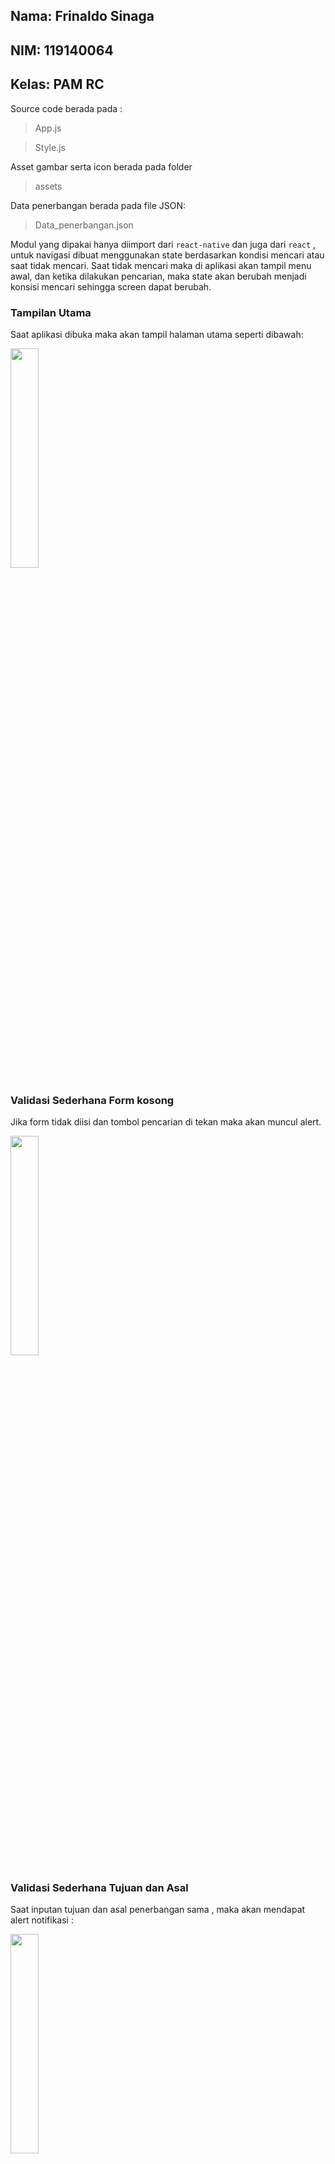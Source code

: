## Nama: Frinaldo Sinaga
## NIM: 119140064
## Kelas: PAM RC

>
Source code berada pada :
>App.js


>Style.js

Asset gambar serta icon berada pada folder
>assets

Data penerbangan berada pada file JSON:
>Data_penerbangan.json

Modul yang dipakai hanya diimport dari ```react-native``` dan juga dari ```react``` , untuk navigasi dibuat menggunakan state berdasarkan kondisi mencari atau saat tidak mencari.
Saat tidak mencari maka di aplikasi akan tampil menu awal, dan ketika dilakukan pencarian, maka state akan berubah menjadi konsisi mencari sehingga screen dapat berubah.

### Tampilan Utama
Saat aplikasi dibuka maka akan tampil halaman utama seperti dibawah:

<img src="https://raw.githubusercontent.com/Sinagafrinaldo/TugasPAM_hilingg/main/ss_aplikasi/tampilan_utama.jpeg" width="30%" height="30%">


### Validasi Sederhana Form kosong
Jika form tidak diisi dan tombol pencarian di tekan maka akan muncul alert.

<img src="https://raw.githubusercontent.com/Sinagafrinaldo/TugasPAM_hilingg/main/ss_aplikasi/validasi_form_kosong.jpeg" width="30%" height="30%">


### Validasi Sederhana Tujuan dan Asal
Saat inputan tujuan dan asal penerbangan sama , maka akan mendapat alert notifikasi :

<img src="https://raw.githubusercontent.com/Sinagafrinaldo/TugasPAM_hilingg/main/ss_aplikasi/validasi1.jpeg" width="30%" height="30%">

### Contoh pencarian dan hasil pencarian berdasarkan ketiga isi form
Pengisian Form:

<img src="https://raw.githubusercontent.com/Sinagafrinaldo/TugasPAM_hilingg/main/ss_aplikasi/pencarian1-1.jpeg" width="30%" height="30%">

Hasil pencarian:

<img src="https://raw.githubusercontent.com/Sinagafrinaldo/TugasPAM_hilingg/main/ss_aplikasi/pencarian1.jpeg" width="30%" height="30%">

### Contoh pencarian hanya berdasarkan bulan dan tahun

Pengisian Form:

<img src="https://raw.githubusercontent.com/Sinagafrinaldo/TugasPAM_hilingg/main/ss_aplikasi/pencarian_hanya_tgl.jpeg" width="30%" height="30%">

Hasil Pencarian:

<img src="https://raw.githubusercontent.com/Sinagafrinaldo/TugasPAM_hilingg/main/ss_aplikasi/pencarian_hanya_tgl1.jpeg" width="30%" height="30%">

### App.js
```
import { Text, View, ScrollView, TextInput, TouchableOpacity, Image, Alert } from 'react-native'
import React, { Component } from 'react'
import styles from './Style'

const data = require('./Data_penerbangan.json')

export default class App extends Component {
  constructor(props) {
    super(props);
    this.state = {
      alldata: data,
      searchfilter: data,
      asal: '',
      tujuan: '',
      tanggal: '',
      isCari: false,
      menu1: true,
    }
  }

  getImage = (image) => {
    switch (image) {
      case "garuda":
        return require("./assets/garuda.png")
        break;
      case "lion":
        return require("./assets/lion.png")
        break;
      case "batik":
        return require("./assets/batik.png")
        break;
    }
  }

  kembali(asal1, tujuan1, tanggal1) {
    if (asal1 == '' && tujuan1 == '' && tanggal1 == '') {
      this.setState({
        isCari: false
      })
      this.setState({
        menu1: true
      })
    }
  }

  search(asal1, tujuan1, tanggal1) {
    if (asal1 == '' && tujuan1 == '' && tanggal1 == '') {
      Alert.alert("Kesalahan", "Maaf silahkan isi minimal salah satu kategori.")
      this.setState({
        isCari: false
      })
      this.setState({
        menu1: true
      })
    } else if (asal1 == tujuan1 && asal1 != '' && tujuan1 != '') {
      Alert.alert("Kesalahan", "Maaf Tujuan dan Asal kota harus berbeda.")
    }
    else {
      this.setState({
        menu1: false
      })
      this.setState({
        isCari: true
      })
      this.setState({
        searchfilter: this.state.alldata.filter(i =>
          i.bandara_kode_keberangkatan.toUpperCase().includes(asal1.toUpperCase()) && i.bandara_kode_tujuan.toUpperCase().includes(tujuan1.toUpperCase()) && i.jadwal_id.toUpperCase().includes(tanggal1.toUpperCase()),
        ),
      })
    }
  }
  render() {
    const { asal, tujuan, tanggal, isCari, menu1, } = this.state;
    return (
      <ScrollView style={{ flex: 1 }}>

        {menu1 && (
          <>
            <View style={styles.container}>

              <TouchableOpacity>
                <Image source={require('./assets/menu.png')}
                  style={styles.menu}
                />
              </TouchableOpacity>

              <TouchableOpacity>
                <Image source={require('./assets/user.png')}
                  style={styles.user}
                />
              </TouchableOpacity>

              <Text style={styles.judul2}>Hiling.id</Text>
            </View>

            <View style={styles.content}>
              <Text style={styles.teks1}>Lokasi Keberangkatan</Text>
              <View>
                <Image source={require('./assets/plane.png')}
                  style={styles.gambar}
                />

                <TextInput
                  value={asal}
                  onChangeText={(asal) => this.setState({ asal })}
                  style={styles.box}
                  placeholder='Masukkan Lokasi Keberangkatan'>
                </TextInput>

              </View>

              <Text style={styles.teks1}>Lokasi Tujuan</Text>

              <View>
                <Image source={require('./assets/plane_land.png')}
                  style={styles.gambar}
                />

                <TextInput
                  value={tujuan}
                  onChangeText={(tujuan) => this.setState({ tujuan })}
                  style={styles.box}
                  placeholder='Masukkan Lokasi Tujuan'>
                </TextInput>

              </View>

              <Text style={styles.teks1}>Tanggal Keberangkatan</Text>

              <View>
                <Image source={require('./assets/calendar.png')}
                  style={styles.gambar}
                />

                <TextInput
                  value={tanggal}
                  onChangeText={(tanggal) => this.setState({ tanggal })}
                  style={styles.box}
                  placeholder='Contoh: 26 Maret 2022'>
                </TextInput>

              </View>

              <TouchableOpacity
                onPress={() => this.search(asal, tujuan, tanggal)}
                style={styles.button}>
                <Text style={styles.teks}>Cari</Text>
              </TouchableOpacity>

            </View>

            <View style={styles.footer}>
              <Text>Copyright by Frinaldo Sinaga - 119140064</Text>
            </View>
          </>
        )}

        {isCari && (
          <View style={styles.container2}>

            <TouchableOpacity onPress={() => this.kembali('', '', '')}
              style={styles.pembungkus_panah}
            >
              <Image source={require('./assets/panah.png')}
                style={styles.panah}
              />
            </TouchableOpacity>

            <Image source={require('./assets/user.png')}
              style={styles.user}
            />
            <View style={styles.head}>
              <Text style={styles.judul}>Hiling.id</Text>

              <Text style={styles.teks}>Hasil Pencarian Tanggal : {tanggal}</Text>
            </View>
          </View>
        )}

        {isCari && this.state.searchfilter.map((item, index) => (

          <View key={index} style={styles.daftar}>

            <Text style={styles.asal}>{item.bandara_kode_keberangkatan} ({item.bandara_kode})</Text>
            <Text style={styles.garis}> - </Text>
            <Text style={styles.tujuan}>{item.bandara_kode_tujuan}</Text>

            <View style={styles.pemisah}>
              <Image source={this.getImage(item.maskapai_logo)}
                style={styles.logo_maskapai}
              />

              <Text style={styles.maskapai}>{item.maskapai_nama} </Text>
              <Text style={styles.tanggal}>{item.jadwal_id}</Text>
            </View>

          </View>

        ))}


        {isCari && (
          <Text style={styles.footer}>Copyright by Frinaldo Sinaga - 119140064</Text>
        )}

      </ScrollView>
    )
  }
}

```

### Style.js

```
import { StyleSheet } from 'react-native'
const styles = StyleSheet.create({

    container: {
        flex: 1,
        backgroundColor: '#86b257',
        borderBottomRightRadius: 10,
        borderBottomLeftRadius: 10,
        paddingBottom: 300
    },
    menu: {
        width: 26,
        height: 26,
        position: 'absolute',
        marginTop: 55,
        marginLeft: 30,
        resizeMode: 'contain',
        tintColor: 'white',
    },
    user: {
        width: 26,
        height: 26,
        position: 'absolute',
        marginTop: 55,
        paddingRight: 70,
        resizeMode: 'contain',
        tintColor: 'white',
        alignSelf: 'flex-end'
    },
    judul: {
        textAlign: 'center',
        alignItems: 'center',
        color: 'white',
        fontSize: 30,
    },
    head: {
        position: 'absolute',
        alignSelf: 'center',
        paddingTop: 50
    },
    judul2: {
        textAlign: 'center',
        alignItems: 'center',
        color: 'white',
        marginTop: 60,
        fontSize: 30
    },
    content: {
        backgroundColor: 'white',
        margin: 40,
        marginTop: -250,
        padding: 15,
        borderRadius: 10,
        shadowColor: "#000",
        shadowOffset: {
            width: 0,
            height: 5,
        },
        shadowOpacity: 0.34,
        shadowRadius: 6.27,
        elevation: 10,

    },
    box: {
        margin: 5,
        marginBottom: 15,
        borderWidth: 1,
        padding: 10,

        borderRadius: 10,
        paddingLeft: 40,
        fontSize: 12
    },
    gambar: {
        width: 26,
        height: 26,
        position: 'absolute',
        paddingTop: 50,
        marginLeft: 10,
        resizeMode: 'contain',
        tintColor: '#86b257',
    },
    button: {
        backgroundColor: '#ed7d31',
        borderRadius: 10,
        padding: 10,
        marginBottom: 20,
        textAlign: 'center',
        alignItems: 'center',
        justifyContent: 'center'
    },
    teks: {
        color: 'white',

        textAlign: 'center',
        fontSize: 16,
        fontWeight: 'bold'
    },
    daftar: {
        marginBottom: 10,
        marginTop: 5,
        marginLeft: 25,
        marginRight: 25,
        borderWidth: 1,
        borderRadius: 10,
        padding: 20,
        borderColor: 'white',
        shadowColor: "#000",
        shadowOffset: {
            width: 0,
            height: 3,
        },
        shadowOpacity: 0.37,
        shadowRadius: 7.49,

        elevation: 2,
    },
    teks1: {

        fontSize: 16,
        fontWeight: 'bold'
    },
    footer: {
        textAlign: 'center',
        color: 'gray',
        alignItems: 'center',
        paddingTop: 100
    },
    asal: {

        alignSelf: 'flex-start',

        color: '#565756',
        fontSize: 16,
        fontWeight: 'bold'
    },
    tujuan: {
        position: 'absolute',
        alignSelf: 'flex-end',

        color: '#565756',
        fontSize: 15,
        paddingRight: 20,
        paddingTop: 20,
        fontSize: 16,
        fontWeight: 'bold'
    },
    maskapai: {
        alignSelf: 'flex-start',
        marginLeft: 70,
        position: 'absolute',
        marginTop: 15,
        fontSize: 18,
        fontWeight: 'bold'
    },
    tanggal: {
        position: 'absolute',
        alignSelf: 'flex-end',
        color: '#3d619f',
        fontSize: 18,
        fontWeight: 'bold',
        marginTop: 15
    },
    garis: {
        position: 'absolute',
        alignSelf: 'center',
        paddingTop: 20,
        fontSize: 18,
        fontWeight: 'bold'
    },
    pemisah: {
        marginTop: 15
    },
    container2: {
        flex: 1,
        backgroundColor: '#86b257',
        borderBottomRightRadius: 5,
        borderBottomLeftRadius: 5,
        paddingBottom: 20,
        marginBottom: 10,
        height: 150
    },
    panah: {
        width: 40,
        height: 40,
        resizeMode: 'contain',
        tintColor: 'white',
        alignSelf: 'center',
        position: 'absolute',

    },
    pembungkus_panah: {
        height: 40,
        width: 60,
        borderRadius: 20,
        marginLeft: 30,
        marginTop: 50,
    },
    logo_maskapai: {
        width: 50,
        height: 50,
        resizeMode: 'contain',
    }

})

export default styles

```
